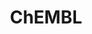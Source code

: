 ---
layout: default
bigquery: https://console.cloud.google.com/bigquery?p=patents-public-data&d=ebi_chembl&page=dataset
citation: '"The ChEMBL database in 2017." Anna Gaulton, Anne Hersey, Michał Nowotka,
  A Patrícia Bento, Jon Chambers, David Mendez, Prudence Mutowo, Francis Atkinson,
  Louisa J Bellis, Elena Cibrián-Uhalte, Mark Davies, Nathan Dedman, Anneli Karlsson,
  María Paula Magariños, John P Overington, George Papadatos, Ines Smit, Andrew R
  Leach Nucleic acids Research (2017) 45 (Database Issue), D945-D954'
contributors: European Bioinformatics Institute
cost: None
description: ChEMBL Data is a manually curated database of small molecules used in
  drug discovery, including information about existing patented drugs.
documentation: 'schema: https://www.ebi.ac.uk/chembl/db_schema


  '
last_edit: 04/12/2022, 21:24:20
location: https://console.cloud.google.com/marketplace/product/google_patents_public_datasets/chembl
maintained_by: EMBL-EBI, an outstation of European Molecular Biology Laboratory
related_publications: '

  ChEMBL: towards direct deposition of bioassay data.


  Mendez D, Gaulton A, Bento AP, Chambers J, De Veij M, Félix E, Magariños MP, Mosquera
  JF, Mutowo P, Nowotka M, Gordillo-Marañón M, Hunter F, Junco L, Mugumbate G, Rodriguez-Lopez
  M, Atkinson F, Bosc N, Radoux CJ, Segura-Cabrera A, Hersey A, Leach AR.


  — Nucleic Acids Res. 2019; 47(D1):D930-D940. doi: 10.1093/nar/gky1075

  '
schema_fields:
- hrac_class_id
- compsyn_id
- target_desc
- inorganic_flag
- met_comment
- level2_description
- mw_freebase
- hbd
- component_synonym
- go_id
- enzyme_name
- assay_id
- publication_number
- num_lipinski_ro5_violations
- assay_category
- parent_molregno
- label
- first_in_class
- mol_hrac_id
- pathway_id
- homologue
- route
- warnref_id
- job_id
- ro3_pass
- target_mapping
- caloha_id
- uo_units
- relationship
- molsyn_id
- hbd_lipinski
- mec_id
- site_id
- mutation
- indication_class
- hba
- assay_class_id
- assay_tax_id
- cell_source_tax_id
- pref_name
- sequence
- prod_pat_id
- standard_type
- mol_frac_id
- l5
- irac_class_id
- ad_type
- drugind_id
- l2
- chirality
- mc_tax_id
- targcomp_id
- polymer_flag
- warning_country
- standard_units
- structure_type
- standard_value
- company
- cx_logd
- src_compound_id
- assay_cell_type
- ref_type
- status
- pchembl_value
- res_stem_id
- acd_logd
- source_domain_id
- cidx
- active_ingredient
- version
- authors
- molecular_mechanism
- mc_target_name
- mesh_id
- doc_type
- helm_notation
- molregno
- active_molregno
- variant_id
- le
- pathway_key
- activity_count
- protein_class_desc
- ddd_id
- withdrawn_country
- log_id
- l6
- priority
- mc_organism
- component_type
- molecular_species
- relation
- sitecomp_id
- bao_id
- research_stem
- mc_target_accession
- standard_inchi_key
- major_class
- confidence
- sei
- relationship_type
- source
- oc_id
- acd_most_bpka
- level4_description
- ap_id
- published_type
- assay_tissue
- class_level
- ass_cls_map_id
- compound_name
- protclasssyn_id
- uberon_id
- chembl_id
- parameter_value
- l3
- standard_inchi
- smarts
- species_group_flag
- smid
- level1_description
- comments
- domain_type
- tid_fixed
- comp_class_id
- stat
- num_alerts
- type
- mol_atc_id
- short_name
- bto_id
- warning_description
- db_source
- l7
- who_name
- alert_set_id
- canonical_smiles
- assay_subcellular_fraction
- disease_efficacy
- assay_strain
- assay_type
- published_units
- protein_class_id
- synonyms
- natural_product
- cellosaurus_id
- target_type
- component_id
- rgid
- value
- year
- annotation
- num_ro5_violations
- standard_relation
- full_mwt
- usan_stem_id
- end_position
- delist_flag
- prodrug
- availability_type
- usan_stem
- published_value
- level2
- result_flag
- level4
- mechanism_of_action
- cell_source_tissue
- data_validity_comment
- doc_id
- mesh_heading
- definition
- irac_code
- dosed_ingredient
- withdrawn_class
- mecref_id
- tax_id
- substrate_record_id
- isoform
- tid
- accession
- set_name
- assay_test_type
- assay_organism
- assay_desc
- approval_date
- cpd_str_alert_id
- parent_type
- alert_name
- actsm_id
- level3
- country
- biocomp_id
- mechanism_comment
- who_extra
- creation_date
- idx
- cell_source_organism
- curated_by
- curation_comment
- protein_class_synonym
- ref_url
- therapeutic_flag
- hba_lipinski
- warning_type
- qed_weighted
- co_stem_id
- normal_range_min
- selectivity_comment
- molfile
- level3_description
- abstract
- parent_go_id
- rtb
- first_page
- activity_id
- heavy_atoms
- warning_year
- met_conversion
- frac_code
- pubmed_id
- ingredient
- cell_description
- innovator_company
- applicant_full_name
- comp_go_id
- withdrawn_flag
- clo_id
- last_active
- parent_id
- units
- l1
- patent_no
- topical
- met_id
- molecule_type
- oral
- stem
- enzyme_tid
- cell_id
- cell_name
- toid
- hrac_code
- cell_ontology_id
- confidence_score
- normal_range_max
- submission_date
- standard_upper_value
- strength
- max_phase
- ddd_admr
- assay_source
- as_id
- ridx
- efo_id
- parenteral
- usan_stem_definition
- site_name
- class_type
- last_page
- sequence_md5sum
- bao_endpoint
- mw_monoisotopic
- domain_name
- aspect
- potential_duplicate
- warning_id
- predbind_id
- ddd_units
- patent_expire_date
- std_act_id
- activity_comment
- src_assay_id
- ddd_value
- direct_interaction
- compound_key
- action_type
- bei
- usan_substem
- src_description
- frac_class_id
- patent_id
- black_box_warning
- psa
- relationship_desc
- syn_type
- level5
- mc_target_type
- chebi_par_id
- downgraded
- orig_description
- name
- standard_flag
- cx_most_apka
- previous_company
- withdrawn_reason
- path
- upper_value
- mol_irac_id
- parameter_type
- lle
- entity_id
- qudt_units
- text_value
- cx_logp
- standard_text_value
- l4
- first_approval
- description
- drug_product_flag
- site_residues
- atc_code
- issue
- efo_term
- max_phase_for_ind
- ref_id
- src_id
- aromatic_rings
- drug_record_id
- title
- targrel_id
- start_position
- doi
- tbl
- compd_id
- tissue_id
- trade_name
- nda_type
- domain_id
- warning_class
- src_short_name
- cl_lincs_id
- l8
- subgroup
- dosage_form
- patent_use_code
- level1
- updated_on
- drug_substance_flag
- binding_site_comment
- db_version
- journal
- acd_logp
- prediction_method
- metref_id
- formulation_id
- record_id
- published_relation
- stem_class
- product_id
- indref_id
- bao_format
- related_tid
- domain_description
- aidx
- volume
- entity_type
- organism
- alogp
- assay_param_id
- metabolite_record_id
- acd_most_apka
- cx_most_bpka
- withdrawn_year
- usan_year
- ddd_comment
- full_molformula
- alert_id
- updated_by
shortname: chembl
tags:
- biotechnology
- health
- chemical
- bioinformatics
- medical
terms_of_use: CC BY-SA 3.0
title: ChEMBL
uuid: e232a192-965c-4ec9-904c-155b6dfe56c5
---